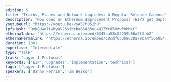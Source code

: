 ```yaml
---
edition: 5
title: "Trains, Planes and Network Upgrades: A Regular Release Cadence"
description: "How does an Ethereum Improvement Proposal (EIP) get deployed onto the Ethereum mainnet?  At times it feels like an ‘80s buddy comedy, but as part of the Ethereum 1.x initiative, the process should become as predictable as a clock. In this talk, we will propose a regularly scheduled process modeled after Linux distributions and the Java platform that Ethereum could use for its future network upgrades. Frequent and regular network upgrades will remove the time pressure to submit and review EIPs, provide predictability to applications building on Ethereum and reduce the burden on core developers to begin implementing improvements that are not ready. Once a network upgrade leaves the station, another one will be coming right around the corner!"
youtubeUrl: "https://youtu.be/vsA57h052hU"
ipfsHash: "QmNQUwu7twByWV25sJKrbaB6465ou4Q1ZWc85VdwPnbMxC"
ethernaIndex: "https://etherna.io/embed/6345aa53c02259b06a2ffab2"
ethernaPermalink: "https://etherna.io/embed/c8cdf6b3b8628a79ca4f5660544c70ea8087edbadcf42421611e4945753f4f23"
duration: 1001
expertise: "Intermediate"
type: "Talk"
track: "Layer 1 Protocol"
keywords: ['EIP','upgrades','implementation','technical']
tags: ['Layer 1 Protocol']
speakers: ['Danno Ferrin','Tim Beiko']
---
```

